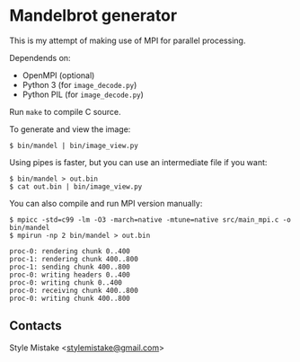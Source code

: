 # Mandelbrot generator

This is my attempt of making use of MPI for parallel processing.

Dependends on:

* OpenMPI (optional)
* Python 3 (for `image_decode.py`)
* Python PIL (for `image_decode.py`)

Run `make` to compile C source.

To generate and view the image:

```
$ bin/mandel | bin/image_view.py
```

Using pipes is faster, but you can use an intermediate file if you want:

```
$ bin/mandel > out.bin
$ cat out.bin | bin/image_view.py
```

You can also compile and run MPI version manually:

```
$ mpicc -std=c99 -lm -O3 -march=native -mtune=native src/main_mpi.c -o bin/mandel
$ mpirun -np 2 bin/mandel > out.bin

proc-0: rendering chunk 0..400
proc-1: rendering chunk 400..800
proc-1: sending chunk 400..800
proc-0: writing headers 0..400
proc-0: writing chunk 0..400
proc-0: receiving chunk 400..800
proc-0: writing chunk 400..800
```


## Contacts

Style Mistake <[stylemistake@gmail.com]>

[stylemistake.com]: http://stylemistake.com
[stylemistake@gmail.com]: mailto:stylemistake@gmail.com
